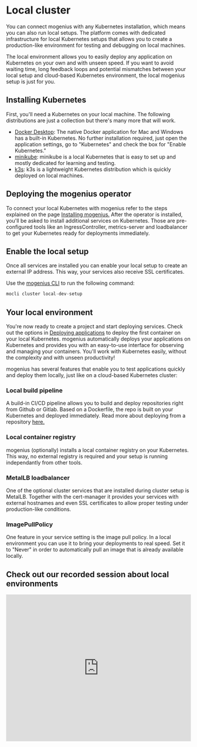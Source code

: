 ﻿---
sidebar_position: 2
---

# Local cluster

You can connect mogenius with any Kubernetes installation, which means you can also run local setups. The platform comes with dedicated infrastructure for local Kubernetes setups that allows you to create a production-like environment for testing and debugging on local machines.

The local environment allows you to easily deploy any application on Kubernetes on your own and with unseen speed. If you want to avoid waiting time, long feedback loops and potential mismatches between your local setup and cloud-based Kubernetes environment, the local mogenius setup is just for you. 

## Installing Kubernetes

First, you'll need a Kubernetes on your local machine. The following distributions are just a collection but there's many more that will work.
- [Docker Desktop](https://www.docker.com/products/docker-desktop/): The native Docker application for Mac and Windows has a built-in Kubernetes. No further installation required, just open the application settings, go to "Kubernetes" and check the box for "Enable Kubernetes."
- [minikube](https://minikube.sigs.k8s.io/docs/start/): minikube is a local Kubernetes that is easy to set up and mostly dedicated for learning and testing.
- [k3s](https://k3s.io/): k3s is a lightweight Kubernetes distribution which is quickly deployed on local machines.

## Deploying the mogenius operator

To connect your local Kubernetes with mogenius refer to the steps explained on the page [Installing mogenius.](./installing-mogenius.md) After the operator is installed, you'll be asked to install additional services on Kubernetes. Those are pre-configured tools like an IngressController, metrics-server and loadbalancer to get your Kubernetes ready for deployments immediately.

## Enable the local setup

Once all services are installed you can enable your local setup to create an external IP address. This way, your services also receive SSL certificates.

Use the [mogenius CLI](../development/mogenius-cli.md) to run the following command:
```jsx
mocli cluster local-dev-setup
```

## Your local environment

You're now ready to create a project and start deploying services. Check out the options in [Deploying applications](../deploying-applications/index.md) to deploy the first container on your local Kubernetes. mogenius automatically deploys your applications on Kubernetes and provides you with an easy-to-use interface for observing and managing your containers. You'll work with Kubernetes easily, without the complexity and with unseen productivity!

mogenius has several features that enable you to test applications quickly and deploy them locally, just like on a cloud-based Kubernetes cluster:

### Local build pipeline
A build-in CI/CD pipeline allows you to build and deploy repositories right from Github or Gitlab. Based on a Dockerfile, the repo is built on your Kubernetes and deployed immediately. Read more about deploying from a repository [here.](../deploying-applications/deploy-from-a-repository.md)

### Local container registry
mogenius (optionally) installs a local container registry on your Kubernetes. This way, no external registry is required and your setup is running independantly from other tools.

### MetalLB loadbalancer
One of the optional cluster services that are installed during cluster setup is MetalLB. Together with the cert-manager it provides your services with external hostnames and even SSL certificates to allow proper testing under production-like conditions.

### ImagePullPolicy
One feature in your service setting is the image pull policy. In a local environment you can use it to bring your deployments to real speed. Set it to "Never" in order to automatically pull an image that is already available locally.

## Check out our recorded session about local environments
<iframe width="100%" height="400" src="https://www.youtube.com/embed/VRkZnrwdyvw?si=k6WdDkYDj47SiI28" title="YouTube video player" frameborder="0" allow="accelerometer; autoplay; clipboard-write; encrypted-media; gyroscope; picture-in-picture; web-share" allowfullscreen></iframe>